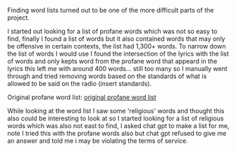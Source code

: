 Finding word lists turned out to be one of the more difficult parts of the project.

I started out looking for a list of profane words which was not so easy to find, finally I found a list of words but it also contained words that may only be offensive in 
certain contexts, the list had 1,300+ words.  To narrow down the list of words I would use I found the intersection of the lyrics with the list of words and only kepts word from the profane word that appeard in the lyrics this left me with around 400 words... still too many so I manually went through and tried removing words based on the standards of what is allowed to be said on the radio (insert standards). 

Original profane word list: [original profane word list](https://www.cs.cmu.edu/~biglou/resources/bad-words.txt)

While looking at the word list I saw some 'religious' words and thought this also could be interesting to look at so I started looking for a list of religious words which was also not east to find, I asked chat gpt to make a list for me, note I tried this with the profane words also but chat gpt refused to give me an answer and told me i may be violating the terms of service.

